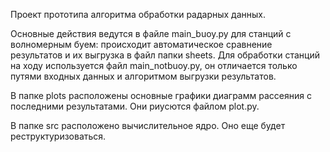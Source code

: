 Проект прототипа алгоритма обработки радарных данных.

Основные действия ведутся в файле main_buoy.py для станций с волномерным буем: происходит автоматическое сравнение результатов и их выгрузка в файл папки sheets. Для обработки станций на ходу используется файл main_notbuoy.py, он отличается только путями входных данных и алгоритмом выгрузки результатов.

В папке plots расположены основные графики диаграмм рассеяния с последними результатами. Они риусются файлом plot.py.

В папке src расположено вычислительное ядро. Оно еще будет реструктуризоваться.